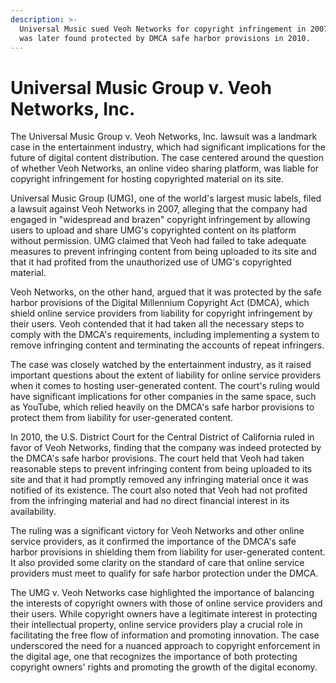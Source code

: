 ```yaml
---
description: >-
  Universal Music sued Veoh Networks for copyright infringement in 2007. Veoh
  was later found protected by DMCA safe harbor provisions in 2010.
---
```


# Universal Music Group v. Veoh Networks, Inc.

The Universal Music Group v. Veoh Networks, Inc. lawsuit was a landmark case in the entertainment industry, which had significant implications for the future of digital content distribution. The case centered around the question of whether Veoh Networks, an online video sharing platform, was liable for copyright infringement for hosting copyrighted material on its site.

Universal Music Group (UMG), one of the world's largest music labels, filed a lawsuit against Veoh Networks in 2007, alleging that the company had engaged in "widespread and brazen" copyright infringement by allowing users to upload and share UMG's copyrighted content on its platform without permission. UMG claimed that Veoh had failed to take adequate measures to prevent infringing content from being uploaded to its site and that it had profited from the unauthorized use of UMG's copyrighted material.

Veoh Networks, on the other hand, argued that it was protected by the safe harbor provisions of the Digital Millennium Copyright Act (DMCA), which shield online service providers from liability for copyright infringement by their users. Veoh contended that it had taken all the necessary steps to comply with the DMCA's requirements, including implementing a system to remove infringing content and terminating the accounts of repeat infringers.

The case was closely watched by the entertainment industry, as it raised important questions about the extent of liability for online service providers when it comes to hosting user-generated content. The court's ruling would have significant implications for other companies in the same space, such as YouTube, which relied heavily on the DMCA's safe harbor provisions to protect them from liability for user-generated content.

In 2010, the U.S. District Court for the Central District of California ruled in favor of Veoh Networks, finding that the company was indeed protected by the DMCA's safe harbor provisions. The court held that Veoh had taken reasonable steps to prevent infringing content from being uploaded to its site and that it had promptly removed any infringing material once it was notified of its existence. The court also noted that Veoh had not profited from the infringing material and had no direct financial interest in its availability.

The ruling was a significant victory for Veoh Networks and other online service providers, as it confirmed the importance of the DMCA's safe harbor provisions in shielding them from liability for user-generated content. It also provided some clarity on the standard of care that online service providers must meet to qualify for safe harbor protection under the DMCA.

The UMG v. Veoh Networks case highlighted the importance of balancing the interests of copyright owners with those of online service providers and their users. While copyright owners have a legitimate interest in protecting their intellectual property, online service providers play a crucial role in facilitating the free flow of information and promoting innovation. The case underscored the need for a nuanced approach to copyright enforcement in the digital age, one that recognizes the importance of both protecting copyright owners' rights and promoting the growth of the digital economy.
